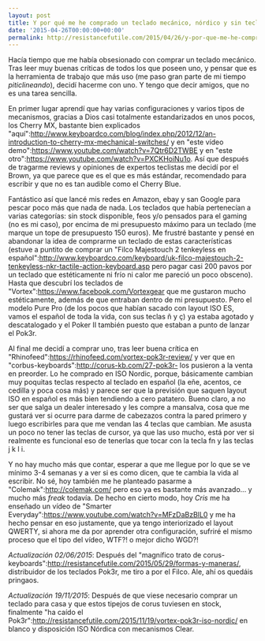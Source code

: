 ```yaml
---
layout: post
title: Y por qué me he comprado un teclado mecánico, nórdico y sin teclas de cursor
date: '2015-04-26T00:00:00+00:00'
permalink: http://resistancefutile.com/2015/04/26/y-por-que-me-he-comprado-un-teclado-mecanico-nordico-y-sin-teclas-de-cursor/
---
```

Hacía tiempo que me había obsesionado con comprar un teclado mecánico. Tras leer muy buenas críticas de todos los que poseen uno, y pensar que es la herramienta de trabajo que más uso (me paso gran parte de mi tiempo _piticlineando_), decidí hacerme con uno. Y tengo que decir amigos, que no es una tarea sencilla.

En primer lugar aprendí que hay varias configuraciones y varios tipos de mecanismos, gracias a Dios casi totalmente estandarizados en unos pocos, los Cherry MX, bastante bien explicados "aquí":http://www.keyboardco.com/blog/index.php/2012/12/an-introduction-to-cherry-mx-mechanical-switches/ y en "este vídeo demo":https://www.youtube.com/watch?v=7Qtr6D2TWBE y en "este otro":https://www.youtube.com/watch?v=PXCKHoiNu1o. Así que después de tragarme reviews y opiniones de expertos teclistas me decidí por el Brown, ya que parece que es el que es más estándar, recomendado para escribir y que no es tan audible como el Cherry Blue. 

Fantástico así que lancé mis redes en Amazon, ebay y san Google para pescar poco más que nada de nada. Los teclados que había pertenecían a varias categorías: sin stock disponible, feos y/o pensados para el gaming (no es mi caso), por encima de mi presupuesto máximo para un teclado (me marque un tope de presupuesto 150 euros). Me frustré bastante y pensé en abandonar la idea de comprarme un teclado de estas características (estuve a puntito de comprar un "Filco Majestouch 2 tenkeyless en español":http://www.keyboardco.com/keyboard/uk-filco-majestouch-2-tenkeyless-nkr-tactile-action-keyboard.asp pero pagar casi 200 pavos por un teclado que estéticamente ni frío ni calor me pareció un poco obsceno). Hasta que descubrí los teclados de "Vortex":https://www.facebook.com/Vortexgear que me gustaron mucho estéticamente, además de que entraban dentro de mi presupuesto. Pero el modelo Pure Pro (de los pocos que habían sacado con layout ISO ES, vamos el español de toda la vida, con sus teclas ñ y ç) ya estaba agotado y descatalogado y el Poker II también puesto que estaban a punto de lanzar el Pok3r. 

Al final me decidí a comprar uno, tras leer buena crítica en "Rhinofeed":https://rhinofeed.com/vortex-pok3r-review/ y ver que en "corbus-keyboards":http://corus-kb.com/27-pok3r- los pusieron a la venta en preorder. Lo he comprado en ISO Nordic, porque, básicamente cambian muy poquitas teclas respecto al teclado en español (la eñe, acentos, ce cedilla y poca cosa más) y parece ser que la previsión que saquen layout ISO en español es más bien tendiendo a cero patatero. Bueno claro, a no ser que salga un dealer interesado y les compre a mansalva, cosa que me gustará ver si ocurre para darme de cabezazos contra la pared primero y luego escribirles para que me vendan las 4 teclas que cambian. Me asusta un poco no tener las teclas de cursor, ya que las uso mucho, está por ver si realmente es funcional eso de tenerlas que tocar con la tecla fn y las teclas j k l i.   

Y no hay mucho más que contar, esperar a que me llegue por lo que se ve mínimo 3-4 semanas y a ver si es como dicen, que te cambia la vida al escribir. No sé, hoy también me he planteado pasarme a "Colemak":http://colemak.com/ pero eso ya es bastante más avanzado... y mucho más _freak_ todavía. De hecho en cierto modo, hoy *Cris* me ha enseñado un vídeo de "Smarter Everyday":https://www.youtube.com/watch?v=MFzDaBzBlL0 y me ha hecho pensar en eso justamente, que ya tengo interiorizado el layout QWERTY, si ahora me da por aprender otra configuración, sufriré el mismo proceso que el tipo del vídeo, WTF?! o mejor dicho WGD?! 

*Actualización 02/06/2015*: Después del "magnífico trato de corus-keyboards":http://resistancefutile.com/2015/05/29/formas-y-maneras/, distribuidor de los teclados Pok3r, me tiro a por el Filco. Ale, ahí os quedáis pringaos. 

*Actualización 19/11/2015*: Después de que viese necesario comprar un teclado para casa y que estos tipejos de corus tuviesen en stock, finalmente "ha caído el Pok3r":http://resistancefutile.com/2015/11/19/vortex-pok3r-iso-nordic/ en blanco y disposición ISO Nórdica con mecanismos Clear. 
